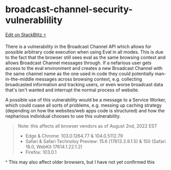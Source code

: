 # broadcast-channel-security-vulnerablility

[Edit on StackBlitz ⚡️](https://stackblitz.com/github/okikio/broadcast-channel-security-vulnerablility?file=README.md)

There is a vulnerability in the Broadcast Channel API which allows for possible arbitrary code execution when using Eval in all modes. This is due to the fact that the browser still sees eval as the same browsing context and allows Broadcast Channel messages through. If a nefarious user gets access to the eval environment and creates a new Broadcast Channel with the same channel name as the one used in code they could potentially man-in-the-middle messages across browsing context, e.g. collecting broadcasted information and tracking users, or even worse broadcast data that's isn't wanted and interrupt the normal process of website.

A possible use of this vulnerability would be a message to a Service Worker, which could cuase all sorts of problems, e.g. messing up caching strategy (depending on how the websites/web apps code is structured) and how the nepharious individual chooses to use this vulnerability.

> Note: this affects all browser vendors as of August 2nd, 2022 EST
> * Edge & Chrome: 103.0.1264.77 & 104.0.5112.79
> * Safari & Safari Technoloy Preview: 15.6 (17613.3.9.1.5) & 150 (Safari 16.0, WebKit 17614.1.22.1.2)
> * Firefox: 103.0.1  

^ This may also affect older browsers, but I have not yet confirmed this
